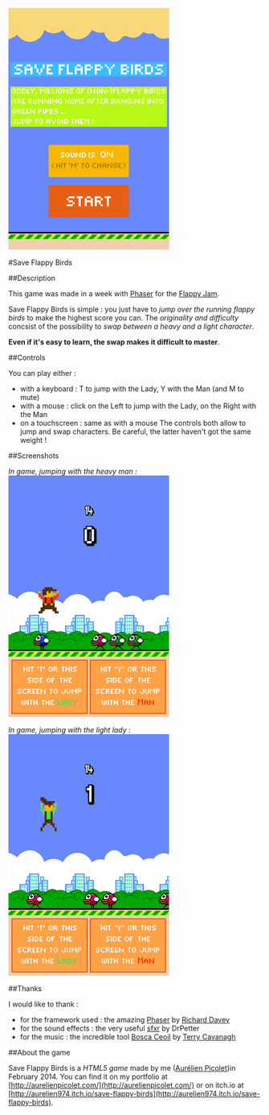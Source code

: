 ![Save Flappy Birds Screenshot Menu](screenshots/screenshot_save_flappy_birds_3.png)

#Save Flappy Birds

##Description

This game was made in a week with [Phaser](http://phaser.io/) for the [Flappy Jam](http://itch.io/jam/flappyjam).

Save Flappy Birds is simple : you just have to *jump over the running flappy birds* to make the highest score you can.
The *originality and difficulty* concsist of the possibility to *swap between a heavy and a light character*.

**Even if it's easy to learn, the swap makes it difficult to master**.

##Controls

You can play either :
- with a keyboard : T to jump with the Lady, Y with the Man (and M to mute)
- with a mouse : click on the Left to jump with the Lady, on the Right with the Man
- on a touchscreen : same as with a mouse
The controls both allow to jump and swap characters. Be careful, the latter haven't got the same weight !

##Screenshots

*In game, jumping with the heavy man :*
![Save Flappy Birds Screenshot Man](screenshots/screenshot_save_flappy_birds_1.png)

*In game, jumping with the light lady :*
![Save Flappy Birds Screenshot Lady](screenshots/screenshot_save_flappy_birds_2.png)

##Thanks

I would like to thank :
- for the framework used : the amazing [Phaser](http://phaser.io/) by [Richard Davey](https://twitter.com/photonstorm)
- for the sound effects : the very useful [sfxr](http://www.drpetter.se/project_sfxr.html) by DrPetter
- for the music : the incredible tool [Bosca Ceoil](http://distractionware.com/blog/2013/08/bosca-ceoil/) by [Terry Cavanagh](https://twitter.com/terrycavanagh)

##About the game

Save Flappy Birds is a *HTML5 game* made by me ([Aurélien Picolet](https://twitter.com/AurelienPicolet))in February 2014.
You can find it on my portfolio at [http://aurelienpicolet.com/](http://aurelienpicolet.com/) or on itch.io at [http://aurelien974.itch.io/save-flappy-birds](http://aurelien974.itch.io/save-flappy-birds).



